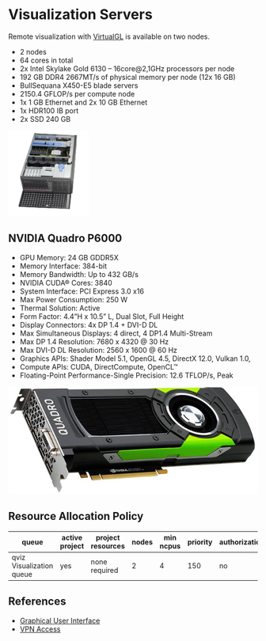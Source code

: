 # Visualization Servers

Remote visualization with [VirtualGL][3] is available on two nodes.

* 2 nodes
* 64 cores in total
* 2x Intel Skylake Gold 6130 – 16core@2,1GHz processors per node
* 192 GB DDR4 2667MT/s of physical memory per node (12x 16 GB)
* BullSequana X450-E5 blade servers
* 2150.4 GFLOP/s per compute node
* 1x 1 GB Ethernet and 2x 10 GB Ethernet
* 1x HDR100 IB port
* 2x SSD 240 GB

![](img/bullsequanaX450-E5.png)

## NVIDIA Quadro P6000

* GPU Memory: 24 GB GDDR5X
* Memory Interface: 384-bit
* Memory Bandwidth: Up to 432 GB/s
* NVIDIA CUDA® Cores: 3840
* System Interface: PCI Express 3.0 x16
* Max Power Consumption: 250 W
* Thermal Solution: Active
* Form Factor: 4.4”H x 10.5” L, Dual Slot, Full Height
* Display Connectors: 4x DP 1.4 + DVI-D DL
* Max Simultaneous Displays: 4 direct, 4 DP1.4 Multi-Stream
* Max DP 1.4 Resolution: 7680 x 4320 @ 30 Hz
* Max DVI-D DL Resolution: 2560 x 1600 @ 60 Hz
* Graphics APIs: Shader Model 5.1, OpenGL 4.5, DirectX 12.0, Vulkan 1.0,
* Compute APIs: CUDA, DirectCompute, OpenCL™
* Floating-Point Performance-Single Precision: 12.6 TFLOP/s, Peak

![](img/quadrop6000.jpg)

## Resource Allocation Policy

| queue | active project | project resources | nodes | min ncpus | priority | authorization | walltime |
|-------|----------------|-------------------|-------|-----------|----------|---------------|----------|
| qviz Visualization queue | yes | none required | 2 | 4 | 150 | no | 1h/8h |

## References

* [Graphical User Interface][1]
* [VPN Access][2]

[1]: ../general/shell-and-data-access.md#graphical-user-interface
[2]: ../general/shell-and-data-access.md#vpn-access
[3]: ../software/viz/vgl.md
